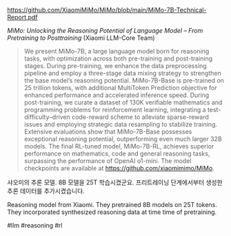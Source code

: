https://github.com/XiaomiMiMo/MiMo/blob/main/MiMo-7B-Technical-Report.pdf

*MiMo: Unlocking the Reasoning Potential of Language Model – From Pretraining to Posttraining* (Xiaomi LLM-Core Team)

> We present MiMo-7B, a large language model born for reasoning tasks, with optimization across both pre-training and post-training stages. During pre-training, we enhance the data preprocessing pipeline and employ a three-stage data mixing strategy to strengthen the base model’s reasoning potential. MiMo-7B-Base is pre-trained on 25 trillion tokens, with additional MultiToken Prediction objective for enhanced performance and accelerated inference speed. During post-training, we curate a dataset of 130K verifiable mathematics and programming problems for reinforcement learning, integrating a test-difficulty–driven code-reward scheme to alleviate sparse-reward issues and employing strategic data resampling to stabilize training. Extensive evaluations show that MiMo-7B-Base possesses exceptional reasoning potential, outperforming even much larger 32B models. The final RL-tuned model, MiMo-7B-RL, achieves superior performance on mathematics, code and general reasoning tasks, surpassing the performance of OpenAI o1-mini. The model checkpoints are available at https://github.com/xiaomimimo/MiMo.

샤오미의 추론 모델. 8B 모델을 25T 학습시켰군요. 프리트레이닝 단계에서부터 생성한 추론 데이터를 추가시켰습니다.

<english>
Reasoning model from Xiaomi. They pretrained 8B models on 25T tokens. They incorporated synthesized reasoning data at time time of pretraining.
</english>

#llm #reasoning #rl 